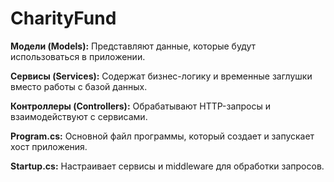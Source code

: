 # CharityFund

**Модели (Models):** Представляют данные, которые будут использоваться в приложении.

**Сервисы (Services):** Содержат бизнес-логику и временные заглушки вместо работы с базой данных.

**Контроллеры (Controllers):** Обрабатывают HTTP-запросы и взаимодействуют с сервисами.

**Program.cs:** Основной файл программы, который создает и запускает хост приложения.

**Startup.cs:** Настраивает сервисы и middleware для обработки запросов.
